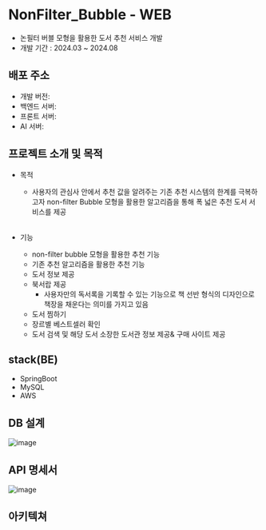 # NonFilter_Bubble - WEB
- 논필터 버블 모형을 활용한 도서 추천 서비스 개발
- 개발 기간 : 2024.03 ~ 2024.08

## 배포 주소
- 개발  버전: 
- 백엔드 서버:
- 프론트 서버:
- AI 서버:

## 프로젝트 소개 및 목적
- 목적
  - 사용자의 관심사 안에서 추천 값을 알려주는 기존 추천 시스템의 한계를 극복하고자 non-filter Bubble 모형을 활용한 알고리즘을 통해 폭 넓은 추천 도서 서비스를 제공
 
  </br>
- 기능
  - non-filter bubble 모형을 활용한 추천 기능
  - 기존 추천 알고리즘을 활용한 추천 기능
  - 도서 정보 제공
  - 북서랍 제공
    - 사용자만의 독서록을 기록할 수 있는 기능으로 책 선반 형식의 디자인으로 책장을 채운다는 의미를 가지고 있음
  - 도서 찜하기
  - 장르별 베스트셀러 확인
  - 도서 검색 및 해당 도서 소장한 도서관 정보 제공& 구매 사이트 제공


## stack(BE) 
- SpringBoot
- MySQL
- AWS


## DB 설계
![image](https://github.com/user-attachments/assets/d7ce52bd-201b-40c2-9e9d-b8a9cd256258)

## API 명세서 
![image](https://github.com/user-attachments/assets/24406ee4-5b46-46c0-9dcc-4b82ccef3a36)


## 아키텍쳐
